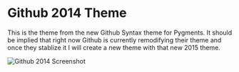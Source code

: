 # Github 2014 Theme

This is the theme from the new Github Syntax theme for Pygments.  It should be implied that right now Github is currently remodifying their theme and once they stablize it I will create a new theme with that new 2015 theme.

![Github 2014 Screenshot](https://github.com/envygeeks/atom-github-2014-syntax-theme/raw/master/screenshots/current.png)

